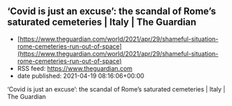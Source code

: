 ## ‘Covid is just an excuse’: the scandal of Rome’s saturated cemeteries | Italy | The Guardian
 - [https://www.theguardian.com/world/2021/apr/29/shameful-situation-rome-cemeteries-run-out-of-space](https://www.theguardian.com/world/2021/apr/29/shameful-situation-rome-cemeteries-run-out-of-space)
 - RSS feed: https://www.theguardian.com
 - date published: 2021-04-19 08:16:06+00:00

‘Covid is just an excuse’: the scandal of Rome’s saturated cemeteries | Italy | The Guardian

